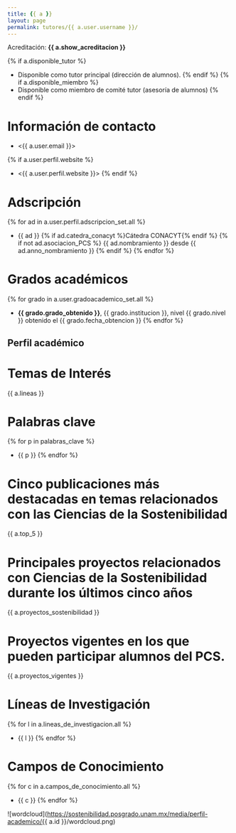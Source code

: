 ```yaml
---
title: {{ a }}
layout: page
permalink: tutores/{{ a.user.username }}/
---
```


Acreditación: **{{ a.show_acreditacion }}**

{% if a.disponible_tutor %}
 - Disponible como tutor principal (dirección de alumnos).
{% endif %}
{% if a.disponible_miembro %}
 - Disponible como miembro de comité tutor (asesoría de alumnos)
{% endif %}


# Información de contacto

 - <{{ a.user.email }}>

{% if a.user.perfil.website %}
 - <{{ a.user.perfil.website }}>
{% endif %}

# Adscripción

{% for ad in a.user.perfil.adscripcion_set.all %}
 - {{ ad }} {% if ad.catedra_conacyt %}Cátedra CONACYT{% endif %} {% if not ad.asociacion_PCS %} {{ ad.nombramiento }} desde {{ ad.anno_nombramiento }}
 {% endif %}
{% endfor %}


# Grados académicos

{% for grado in a.user.gradoacademico_set.all %}
 - **{{ grado.grado_obtenido }}**, {{ grado.institucion }}, nivel {{ grado.nivel }} obtenido el {{ grado.fecha_obtencion }}
{% endfor %}

## Perfil académico

# Temas de Interés

{{ a.lineas }}

# Palabras clave

{% for p in palabras_clave %}
 - {{ p }}
{% endfor %}

# Cinco publicaciones más destacadas en temas relacionados con las Ciencias de la Sostenibilidad

{{ a.top_5 }}

# Principales proyectos relacionados con Ciencias de la Sostenibilidad durante los últimos cinco años

{{ a.proyectos_sostenibilidad }}

# Proyectos vigentes en los que pueden participar alumnos del PCS.

{{ a.proyectos_vigentes }}

# Líneas de Investigación

{% for l in a.lineas_de_investigacion.all %}
 - {{ l }}
{% endfor %}

# Campos de Conocimiento
{% for c in a.campos_de_conocimiento.all %}
 - {{ c }}
{% endfor %}


![wordcloud](https://sostenibilidad.posgrado.unam.mx/media/perfil-academico/{{ a.id }}/wordcloud.png)
